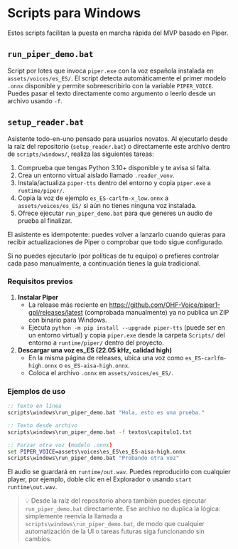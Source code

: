 # Scripts para Windows

Estos scripts facilitan la puesta en marcha rápida del MVP basado en Piper.

## `run_piper_demo.bat`

Script por lotes que invoca `piper.exe` con la voz española instalada en
`assets/voices/es_ES/`. El script detecta automáticamente el primer modelo
`.onnx` disponible y permite sobreescribirlo con la variable `PIPER_VOICE`.
Puedes pasar el texto directamente como argumento o leerlo desde un archivo
usando `-f`.

## `setup_reader.bat`

Asistente todo-en-uno pensado para usuarios novatos. Al ejecutarlo desde la
raíz del repositorio (`setup_reader.bat`) o directamente este archivo dentro
de `scripts/windows/`, realiza las siguientes tareas:

1. Comprueba que tengas Python 3.10+ disponible y te avisa si falta.
2. Crea un entorno virtual aislado llamado `.reader_venv`.
3. Instala/actualiza `piper-tts` dentro del entorno y copia `piper.exe` a
   `runtime/piper/`.
4. Copia la voz de ejemplo `es_ES-carlfm-x_low.onnx` a `assets/voices/es_ES/`
   si aún no tienes ninguna voz instalada.
5. Ofrece ejecutar `run_piper_demo.bat` para que generes un audio de prueba al
   finalizar.

El asistente es idempotente: puedes volver a lanzarlo cuando quieras para
recibir actualizaciones de Piper o comprobar que todo sigue configurado.

Si no puedes ejecutarlo (por políticas de tu equipo) o prefieres controlar
cada paso manualmente, a continuación tienes la guía tradicional.

### Requisitos previos

1. **Instalar Piper**
   - La release más reciente en <https://github.com/OHF-Voice/piper1-gpl/releases/latest>
     (comprobada manualmente) ya no publica un ZIP con binario para Windows.
   - Ejecuta `python -m pip install --upgrade piper-tts` (puede ser en un entorno
     virtual) y copia `piper.exe` desde la carpeta `Scripts/` del entorno a
     `runtime/piper/` dentro del proyecto.
2. **Descargar una voz es_ES (22.05 kHz, calidad high)**
   - En la misma página de releases, ubica una voz como
     `es_ES-carlfm-high.onnx` o `es_ES-aisa-high.onnx`.
   - Coloca el archivo `.onnx` en `assets/voices/es_ES/`.

### Ejemplos de uso

```bat
:: Texto en línea
scripts\windows\run_piper_demo.bat "Hola, esto es una prueba."

:: Texto desde archivo
scripts\windows\run_piper_demo.bat -f textos\capitulo1.txt

:: Forzar otra voz (modelo .onnx)
set PIPER_VOICE=assets\voices\es_ES\es_ES-aisa-high.onnx
scripts\windows\run_piper_demo.bat "Probando otra voz"
```

El audio se guardará en `runtime/out.wav`. Puedes reproducirlo con cualquier
player, por ejemplo, doble clic en el Explorador o usando `start runtime\out.wav`.

> 💡 Desde la raíz del repositorio ahora también puedes ejecutar `run_piper_demo.bat`
> directamente. Ese archivo no duplica la lógica: simplemente reenvía la llamada a
> `scripts\windows\run_piper_demo.bat`, de modo que cualquier automatización de la UI
> o tareas futuras siga funcionando sin cambios.
